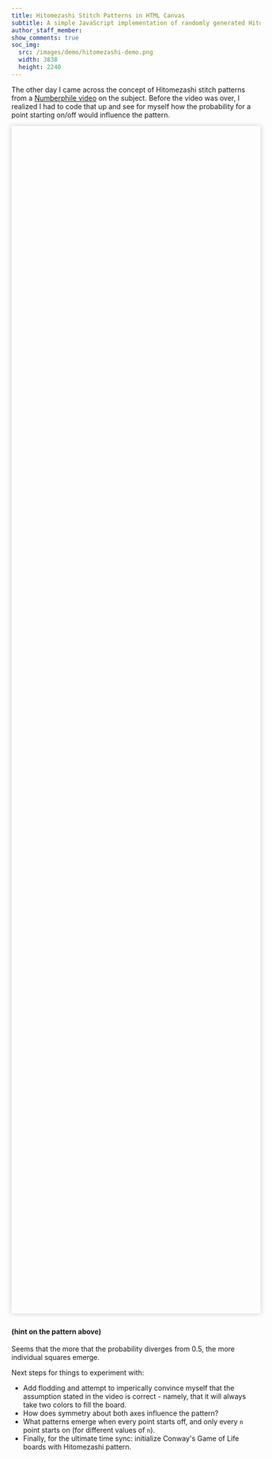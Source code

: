 ```yaml
---
title: Hitomezashi Stitch Patterns in HTML Canvas
subtitle: A simple JavaScript implementation of randomly generated Hitomezashi patterns inspired by the Numberphile video.
author_staff_member: 
show_comments: true
soc_img:
  src: /images/demo/hitomezashi-demo.png
  width: 3838
  height: 2240
---
```


The other day I came across the concept of Hitomezashi stitch patterns from a [Numberphile video](https://www.youtube.com/watch?v=JbfhzlMk2eY) on the subject. Before the video was over, I realized I had to code that up and see for myself how the probability for a point starting on/off would influence the pattern.

<div id="demoContainer" style="overflow: hidden; box-shadow: 0 0 10px #ccc; margin: 0 0 2em; height: 60vh;"></div>
<script src="/js/demo/hitomezashi.js"></script>

<h4>(hint on the pattern above)</h4>

Seems that the more that the probability diverges from 0.5, the more individual squares emerge.

Next steps for things to experiment with:

 * Add flodding and attempt to imperically convince myself that the assumption stated in the video is correct - namely, that it will always take two colors to fill the board.
 * How does symmetry about both axes influence the pattern?
 * What patterns emerge when every point starts off, and only every `n` point starts on (for different values of `n`).
 * Finally, for the ultimate time sync: initialize Conway's Game of Life boards with Hitomezashi pattern.
